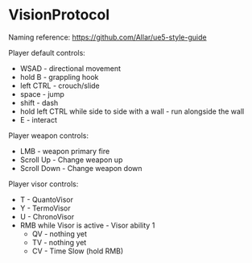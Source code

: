 # VisionProtocol

Naming reference: https://github.com/Allar/ue5-style-guide

Player default controls:
- WSAD - directional movement
- hold B - grappling hook
- left CTRL - crouch/slide
- space - jump
- shift - dash
- hold left CTRL while side to side with a wall - run alongside the wall
- E - interact

Player weapon controls:
- LMB - weapon primary fire
- Scroll Up - Change weapon up
- Scroll Down - Change weapon down

Player visor controls:
- T - QuantoVisor
- Y - TermoVisor
- U - ChronoVisor
- RMB while Visor is active - Visor ability 1
  - QV - nothing yet
  - TV - nothing yet
  - CV - Time Slow (hold RMB)
